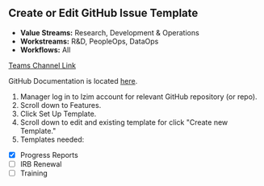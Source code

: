 ## Create or Edit GitHub Issue Template

- **Value Streams:** Research, Development & Operations
- **Workstreams:** R&D, PeopleOps, DataOps
- **Workflows:** All

[Teams Channel Link](https://teams.microsoft.com/l/message/19:d15133fbfb4d4c3a8c81701292b1890d@thread.skype/1667422024821?tenantId=e95f1b23-abaf-45ee-821d-b7ab251ab3bf&groupId=1db500d5-0d01-4254-af42-ad3f78bafacd&parentMessageId=1667422024821&teamName=teampsd_vha&channelName=training_workflow&createdTime=1667422024821&allowXTenantAccess=false)

GitHub Documentation is located [here](https://docs.github.com/en/communities/using-templates-to-encourage-useful-issues-and-pull-requests/configuring-issue-templates-for-your-repository).

1. Manager log in to lzim account for relevant GitHub repository (or repo).
2. Scroll down to Features.
3. Click Set Up Template.
4. Scroll down to edit and existing template for click "Create new Template."
5. Templates needed:
- [x] Progress Reports
- [ ] IRB Renewal
- [ ] Training
